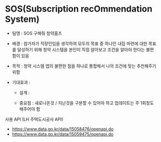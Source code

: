 # SOS(Subscription recOmmendation System)

- 팀명 : SOS 구해줘 청약홈즈
- 배경 : 참가자가 직장인임을 생각하여 모두의 목표 중 하나인 내집 마련에 대한 목표를 달성하기 위해 청약 시스템을 본인이 직접 알아보고 조건을 알아야 한다는 불편함이 있음 
- 목적 : 청약 시스템 앱의 불편한 점을 하나로 통합해서 나의 조건에 맞는 추천해주기 위함
- 기대효과 : 

  * 설계 :
 
  * 중요점 : 새로나온것 / 지난것을 구분할 수 있어야 하고 업데이트는 주 1회정도 해주어야 함

사용 API (LH 주택도시공사 API)
- https://www.data.go.kr/data/15058476/openapi.do
- https://www.data.go.kr/data/15059475/openapi.do
